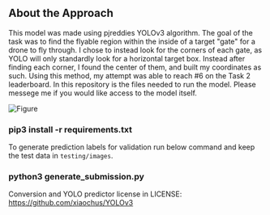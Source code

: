 


## About the Approach
This model was made using pjreddies YOLOv3 algorithm. The goal of the task was to find the flyable region within the inside of a target "gate" for a drone to fly through. I chose to instead look for the corners of each gate, as YOLO will only standardly look for a horizontal target box. Instead after finding each corner, I found the center of them, and built my coordinates as such. Using this method, my attempt was able to reach #6 on the Task 2 leaderboard. In this repository is the files needed to run the model. Please messege me if you would like access to the model itself.

![Figure](https://imgur.com/a/JM0nTbX.jpg "Shows the corners")

### pip3 install -r requirements.txt

To generate prediction labels for validation run below command and keep the test data in `testing/images`.

### python3 generate_submission.py 

Conversion and YOLO predictor license in LICENSE: https://github.com/xiaochus/YOLOv3
